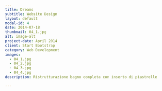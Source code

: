 ```yaml
---
title: Dreams
subtitle: Website Design
layout: default
modal-id: 4
date: 2014-07-18
thumbnail: 04_1.jpg
alt: image-alt
project-date: April 2014
client: Start Bootstrap
category: Web Development
images:
  - 04_1.jpg
  - 04_2.jpg
  - 04_3.jpg
  - 04_4.jpg
description: Ristrutturazione bagno completa con inserto di piastrelle effetto carta da parati

---
```


